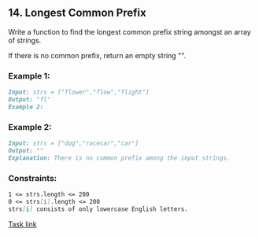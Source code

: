 ## 14. Longest Common Prefix

Write a function to find the longest common prefix string amongst an array of strings.

If there is no common prefix, return an empty string "".



### Example 1:
```markdown
Input: strs = ["flower","flow","flight"]
Output: "fl"
Example 2:
```

### Example 2:
```markdown
Input: strs = ["dog","racecar","car"]
Output: ""
Explanation: There is no common prefix among the input strings.
```

### Constraints:
```markdown
1 <= strs.length <= 200
0 <= strs[i].length <= 200
strs[i] consists of only lowercase English letters.
```

[Task link](https://leetcode.com/problems/longest-common-prefix/)